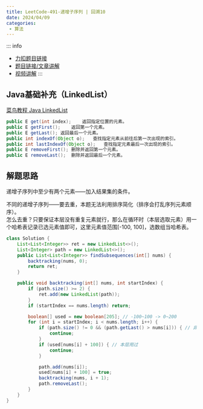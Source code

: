 ```yaml
---
title: LeetCode-491-递增子序列 | 回溯10
date: 2024/04/09
categories:
 - 算法
---
```

::: info
- [力扣题目链接](https://leetcode.cn/problems/non-decreasing-subsequences/)
- [题目链接/文章讲解](https://programmercarl.com/0491.%E9%80%92%E5%A2%9E%E5%AD%90%E5%BA%8F%E5%88%97.html)
- [视频讲解](https://www.bilibili.com/video/BV1EG4y1h78v)
:::

## Java基础补充（LinkedList）
[菜鸟教程 Java LinkedList](https://www.runoob.com/java/java-linkedlist.html)
```java
public E get(int index);	返回指定位置的元素。
public E getFirst();	返回第一个元素。
public E getLast();	返回最后一个元素。
public int indexOf(Object o);	查找指定元素从前往后第一次出现的索引。
public int lastIndexOf(Object o);	查找指定元素最后一次出现的索引。
public E removeFirst();	删除并返回第一个元素。
public E removeLast();	删除并返回最后一个元素。
```

## 解题思路
递增子序列中至少有两个元素——加入结果集的条件。

不同的递增子序列——要去重，本题无法利用排序简化（排序会打乱序列元素顺序）。<br/>
怎么去重？只要保证本层没有重复元素就行，那么在循环时（本层选取元素）用一个哈希表记录已选元素值即可，这里元素值范围[-100, 100]，选数组当哈希表。

```java
class Solution {
    List<List<Integer>> ret = new LinkedList<>();
    List<Integer> path = new LinkedList<>();
    public List<List<Integer>> findSubsequences(int[] nums) {
        backtracking(nums, 0);
        return ret;
    }

    public void backtracking(int[] nums, int startIndex) {
        if (path.size() >= 2) {
            ret.add(new LinkedList(path));
        }
        if (startIndex == nums.length) return;

        boolean[] used = new boolean[205]; // -100~100 -> 0~200
        for (int i = startIndex; i < nums.length; i++) {
            if (path.size() != 0 && (path.getLast() > nums[i])) { // 非递增
                continue;
            }
            if (used[nums[i] + 100]) { // 本层用过
                continue;
            }

            path.add(nums[i]);
            used[nums[i] + 100] = true;
            backtracking(nums, i + 1);
            path.removeLast();
        }
    }
}
```